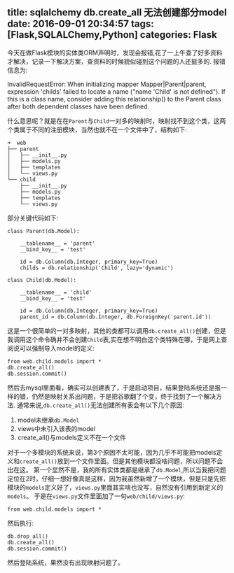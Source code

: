 title: sqlalchemy db.create_all 无法创建部分model
date: 2016-09-01 20:34:57
tags: [Flask,SQLALChemy,Python]
categories: Flask
---
今天在做Flask模块的实体类ORM声明时，发现会报错,花了一上午查了好多资料才解决，记录一下解决方案，查资料的时候貌似碰到这个问题的人还挺多的.
报错信息为:
> 
InvalidRequestError: When initializing mapper Mapper|Parent|parent, expression 'childs' failed to locate a name ("name 'Child' is not defined"). If this is a class name, consider adding this relationship() to the Parent class after both dependent classes have been defined.

什么意思呢？就是在在`Parent`与`Child`一对多的映射时，映射找不到这个类，这两个类属于不同的注册模块，当然也就不在一个文件中了，结构如下:
```
➜  web 
├── parent
│   ├── __init__.py
│   ├── models.py
│   ├── templates
│   └── views.py
└── child
    ├── __init__.py
    ├── models.py
    ├── templates
    └── views.py
```
部分关键代码如下:
```
class Parent(db.Model):

    __tablename__ = 'parent'
    __bind_key__ = 'test'

    id = db.Column(db.Integer, primary_key=True)
    childs = db.relationship('Child', lazy='dynamic')

class Child(db.Model):

    __tablename__ = 'child'
    __bind_key__ = 'test'

    id = db.Column(db.Integer, primary_key=True)
    parent_id = db.Column(db.Integer, db.ForeignKey('parent.id'))

```
这是一个很简单的一对多映射，其他的类都可以调用`db.create_all()`创建，但是我调用这个命令确并不会创建`Child`表,实在想不明白这个类特殊在哪，于是网上查阅说可以强制导入model的定义:
```
from web.child.models import *
db.create_all()
db.session.commit()
```
然后去mysql里面看，确实可以创建表了，于是启动项目，结果登陆系统还是报一样的错，仍然是映射关系出问题，于是把谷歌翻了个变，终于找到了一个解决方法.
通常来说,`db.create_all()`无法创建所有表会有以下几个原因:
> 
1. model未继承`db.Model`
2. views中未引入该表的model
3. create_all()与models定义不在一个文件

对于一个多模块的系统来说，第3个原因不太可能，因为几乎不可能把models定义和`create_all()`放到一个文件里面。但是其他模块都没啥问题，所以问题不会出在这。
第一个显然不是，我的所有实体类都是继承了`db.Model`,所以当我把问题定位在2时，仔细一想好像真是这样，因为我虽然新增了一个模块，但是只是先把模块的`models`定义好了，`views.py`里面其实啥也没写，自然没有引用到新定义的`models`。
于是在`views.py`文件里面加了一句`web/child/views.py`:
```
from web.child.models import *
```
然后执行:
```
db.drop_all()
db.create_all()
db.session.commit()
```
然后登陆系统，果然没有出现映射问题了。
